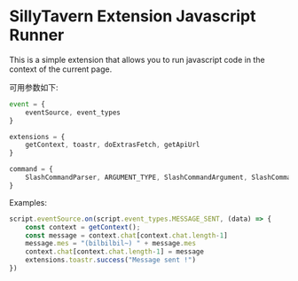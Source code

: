 # SillyTavern Extension Javascript Runner

This is a simple extension that allows you to run javascript code in the context of the current page.

可用参数如下:
```javascript
event = {
    eventSource, event_types
}

extensions = {
    getContext, toastr, doExtrasFetch, getApiUrl
}

command = {
    SlashCommandParser, ARGUMENT_TYPE, SlashCommandArgument, SlashCommandNamedArgument
}
```

Examples:
```javascript
script.eventSource.on(script.event_types.MESSAGE_SENT, (data) => {
    const context = getContext();
    const message = context.chat[context.chat.length-1]
    message.mes = "(bilbilbil~) " + message.mes
    context.chat[context.chat.length-1] = message
    extensions.toastr.success("Message sent !")
})
```